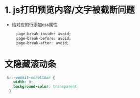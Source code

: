 # 1. js打印预览内容/文字被截断问题
* 给对应的行添加css属性
  ```css
    page-break-inside: avoid;
    page-break-before: avoid;
    page-break-after: avoid;
  ```
# 文隐藏滚动条
```css
 &::-webkit-scrollbar {
    width: 0;
    background-color: transparent;
  }
```